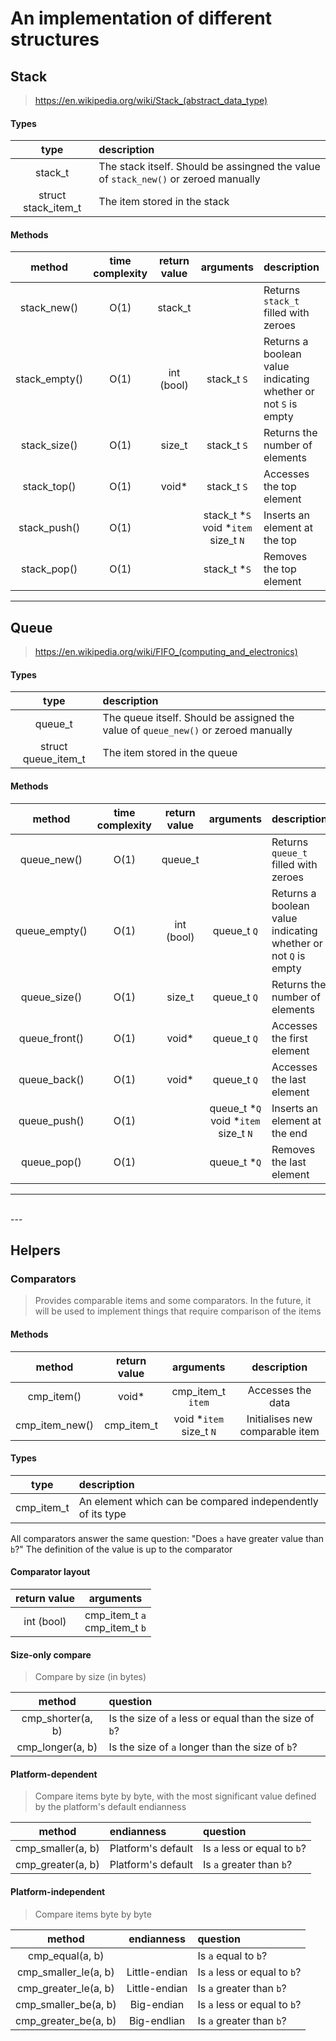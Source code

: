 [//]: # (It's licensed under MIT, btw)

# An implementation of different structures

## Stack

> https://en.wikipedia.org/wiki/Stack_(abstract_data_type)


#### Types
| type                 | description                                                                         |
|:--------------------:|:------------------------------------------------------------------------------------|
| stack_t              | The stack itself. Should be assingned the value of `stack_new()` or zeroed manually |
| struct stack_item_t  | The item stored in the stack                                                        |

#### Methods
| method        | time complexity   | return value | arguments                                    | description                                                    |
|:-------------:|:-----------------:|:------------:|:--------------------------------------------:|:---------------------------------------------------------------|
| stack_new()   | O(1)              | stack_t      |                                              | Returns `stack_t` filled with zeroes                           |
| stack_empty() | O(1)              | int (bool)   | stack_t   `S`                                | Returns a boolean value indicating whether or not `S` is empty |
| stack_size()  | O(1)              | size_t       | stack_t   `S`                                | Returns the number of elements                                 |
| stack_top()   | O(1)              | void*        | stack_t   `S`                                | Accesses the top element                                       |
| stack_push()  | O(1)              |              | stack_t \*`S`<br>void \*`item`<br>size_t `N` | Inserts an element at the top                                  |
| stack_pop()   | O(1)              |              | stack_t \*`S`                                | Removes the top element                                        |


---

## Queue

> https://en.wikipedia.org/wiki/FIFO_(computing_and_electronics)


#### Types
| type                | description                                                                        |
|:-------------------:|:-----------------------------------------------------------------------------------|
| queue_t             | The queue itself. Should be assigned the value of `queue_new()` or zeroed manually |
| struct queue_item_t | The item stored in the queue                                                       |

#### Methods
| method        | time complexity | return value | arguments                                    | description                                                    |
|:-------------:|:---------------:|:------------:|:--------------------------------------------:|:---------------------------------------------------------------|
| queue_new()   | O(1)            | queue_t      |                                              | Returns `queue_t` filled with zeroes                           |
| queue_empty() | O(1)            | int (bool)   | queue_t   `Q`                                | Returns a boolean value indicating whether or not `Q` is empty |
| queue_size()  | O(1)            | size_t       | queue_t   `Q`                                | Returns the number of elements                                 |
| queue_front() | O(1)            | void*        | queue_t   `Q`                                | Accesses the first element                                     |
| queue_back()  | O(1)            | void*        | queue_t   `Q`                                | Accesses the last element                                      |
| queue_push()  | O(1)            |              | queue_t \*`Q`<br>void \*`item`<br>size_t `N` | Inserts an element at the end                                  |
| queue_pop()   | O(1)            |              | queue_t \*`Q`                                | Removes the last element                                       |


---
<br>
---

## Helpers
### Comparators

> Provides comparable items and some comparators.
> In the future, it will be used to implement things that require comparison of the items

#### Methods
| method         | return value | arguments                   | description                     |
|:--------------:|:------------:|:---------------------------:|:-------------------------------:|
| cmp_item()     | void*        | cmp_item_t `item`           | Accesses the data               |
| cmp_item_new() | cmp_item_t   | void \*`item`<br>size_t `N` | Initialises new comparable item |

#### Types
| type       | description                                                |
|:----------:|:-----------------------------------------------------------|
| cmp_item_t | An element which can be compared independently of its type |


All comparators answer the same question: "Does `a` have greater value than `b`?"
The definition of the value is up to the comparator

#### Comparator layout
| return value | arguments                        |
|:------------:|:--------------------------------:|
| int (bool)   | cmp_item_t `a`<br>cmp_item_t `b` |


#### Size-only compare

> Compare by size (in bytes)

| method            | question                                               |
|:-----------------:|:-------------------------------------------------------|
| cmp_shorter(a, b) | Is the size of `a` less or equal than the size of `b`? |
| cmp_longer(a, b)  | Is the size of `a` longer than the size of `b`?        |

#### Platform-dependent

> Compare items byte by byte, with the most significant value defined by the platform's default endianness

| method            | endianness         | question                     |
|:-----------------:|:-------------------|:-----------------------------|
| cmp_smaller(a, b) | Platform's default | Is `a` less or equal to `b`? |
| cmp_greater(a, b) | Platform's default | Is `a` greater than `b`?     |

#### Platform-independent

> Compare items byte by byte

| method               | endianness    | question                     |
|:--------------------:|:-------------:|:-----------------------------|
| cmp_equal(a, b)      |               | Is `a` equal to `b`?         |
| cmp_smaller_le(a, b) | Little-endian | Is `a` less or equal to `b`? |
| cmp_greater_le(a, b) | Little-endian | Is `a` greater than `b`?     |
| cmp_smaller_be(a, b) | Big-endian    | Is `a` less or equal to `b`? |
| cmp_greater_be(a, b) | Big-endlian   | Is `a` greater than `b`?     |